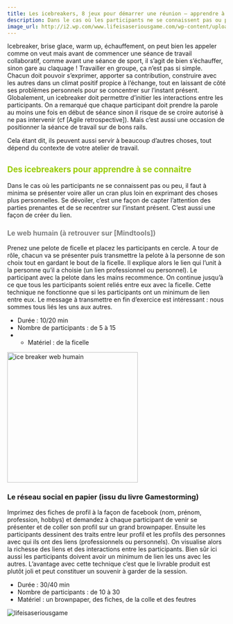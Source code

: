 ```yaml
---
title: Les icebreakers, 8 jeux pour démarrer une réunion – apprendre à se connaître
description: Dans le cas où les participants ne se connaissent pas ou peu, il faut à minima se présenter voire aller un cran plus loin en exprimant des choses plus personnelles. Se dévoiler, c’est une façon de capter l’attention des parties prenantes et de se recentrer sur l’instant présent. C’est aussi une façon de créer du lien.
image_url: http://i2.wp.com/www.lifeisaseriousgame.com/wp-content/uploads/2013/11/ice-breaker-web-humain1.png?resize=301%2C301
---
```


Icebreaker, brise glace, warm up, échauffement, on peut bien les appeler comme on veut mais avant de commencer une séance de travail collaboratif, comme avant une séance de sport, il s’agit de bien s’échauffer, sinon gare au claquage ! Travailler en groupe, ça n’est pas si simple. Chacun doit pouvoir s’exprimer, apporter sa contribution, construire avec les autres dans un climat positif propice à l’échange, tout en laissant de côté ses problèmes personnels pour se concentrer sur l’instant présent. Globalement, un icebreaker doit permettre d’initier les interactions entre les participants. On a remarqué que chaque participant doit prendre la parole au moins une fois en début de séance sinon il risque de se croire autorisé à ne pas intervenir (cf [Agile retrospective]). Mais c’est aussi une occasion de positionner la séance de travail sur de bons rails.

Cela étant dit, ils peuvent aussi servir à beaucoup d’autres choses, tout dépend du contexte de votre atelier de travail.

<span style="font-size: 14pt; color: #99cc00;">Des icebreakers pour apprendre à se connaitre</span>
---------------------------------------------------------------------------------------------------

Dans le cas où les participants ne se connaissent pas ou peu, il faut à minima se présenter voire aller un cran plus loin en exprimant des choses plus personnelles. Se dévoiler, c’est une façon de capter l’attention des parties prenantes et de se recentrer sur l’instant présent. C’est aussi une façon de créer du lien.

### <span style="font-size: medium; color: #808080;">Le web humain (à retrouver sur [<span style="color: #808080;">Mindtools</span>])</span>

Prenez une pelote de ficelle et placez les participants en cercle. A tour de rôle, chacun va se présenter puis transmettre la pelote à la personne de son choix tout en gardant le bout de la ficelle. Il explique alors le lien qui l’unit à la personne qu’il a choisie (un lien professionnel ou personnel). Le participant avec la pelote dans les mains recommence. On continue jusqu’à ce que tous les participants soient reliés entre eux avec la ficelle. Cette technique ne fonctionne que si les participants ont un minimum de lien entre eux. Le message à transmettre en fin d’exercice est intéressant : nous sommes tous liés les uns aux autres.

* Durée : 10/20 min
* Nombre de participants : de 5 à 15
* * Matériel : de la ficelle

<img src="http://www.lifeisaseriousgame.com/wp-content/uploads/2013/11/ice-breaker-web-humain1-150x150.png" title="ice breaker web humain" alt="ice breaker web humain" width="301" height="301" />

### Le réseau social en papier (issu du livre Gamestorming)

Imprimez des fiches de profil à la façon de facebook (nom, prénom, profession, hobbys) et demandez à chaque participant de venir se présenter et de coller son profil sur un grand brownpaper. Ensuite les participants dessinent des traits entre leur profil et les profils des personnes avec qui ils ont des liens (professionnels ou personnels). On visualise alors la richesse des liens et des interactions entre les participants. Bien sûr ici aussi les participants doivent avoir un minimum de lien les uns avec les autres. L’avantage avec cette technique c’est que le livrable produit est plutôt joli et peut constituer un souvenir à garder de la session.

* Durée : 30/40 min
* Nombre de participants : de 10 à 30
* Matériel : un brownpaper, des fiches, de la colle et des feutres

![lifeisaseriousgame](http://i0.wp.com/www.lifeisaseriousgame.com/wp-content/uploads/2013/11/RSE-en-papier.png?resize=150%2C150)
